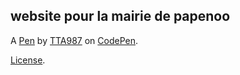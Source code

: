 website pour la mairie de papenoo
--------


A [Pen](https://codepen.io/TTA987/pen/gbYxMJp) by [TTA987](https://codepen.io/TTA987) on [CodePen](https://codepen.io).

[License](https://codepen.io/license/pen/gbYxMJp).
